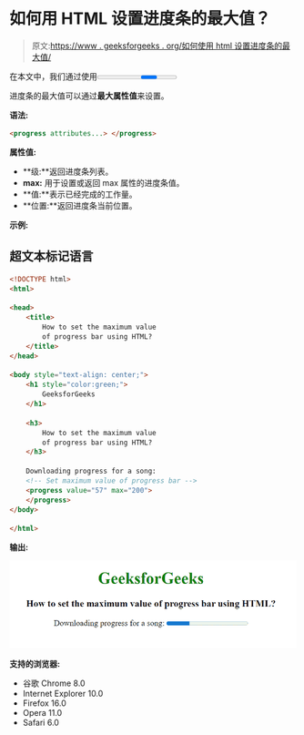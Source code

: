 # 如何用 HTML 设置进度条的最大值？

> 原文:[https://www . geeksforgeeks . org/如何使用 html 设置进度条的最大值/](https://www.geeksforgeeks.org/how-to-set-the-maximum-value-of-progress-bar-using-html/)

在本文中，我们通过使用<progress>标签来创建任务的进度条。<progress>标签用于表示任务的进度。它还定义了完成了多少工作，还有多少剩余来下载一个东西。它不用于表示磁盘空间或相关查询。</progress></progress>

进度条的最大值可以通过**最大属性值**来设置。

**语法:**

```html
<progress attributes...> </progress>
```

**属性值:**

*   **级:**返回进度条列表。
*   **max:** 用于设置或返回 max 属性的进度条值。
*   **值:**表示已经完成的工作量。
*   **位置:**返回进度条当前位置。

**示例:**

## 超文本标记语言

```html
<!DOCTYPE html>
<html>

<head>
    <title>
        How to set the maximum value
        of progress bar using HTML?
    </title>
</head>

<body style="text-align: center;">
    <h1 style="color:green;">
        GeeksforGeeks
    </h1>

    <h3>
        How to set the maximum value
        of progress bar using HTML?
    </h3>

    Downloading progress for a song:
    <!-- Set maximum value of progress bar -->
    <progress value="57" max="200">
    </progress>
</body>

</html>
```

**输出:**

![](img/023fe6a05e55aded1fed65493f51d3d4.png)

**支持的浏览器:**

*   谷歌 Chrome 8.0
*   Internet Explorer 10.0
*   Firefox 16.0
*   Opera 11.0
*   Safari 6.0